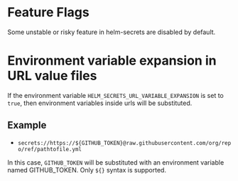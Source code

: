 # Feature Flags

Some unstable or risky feature in helm-secrets are disabled by default.

# Environment variable expansion in URL value files

If the environment variable `HELM_SECRETS_URL_VARIABLE_EXPANSION` is set to `true`, then environment variables inside urls will be substituted.

## Example

- `secrets://https://${GITHUB_TOKEN}@raw.githubusercontent.com/org/repo/ref/pathtofile.yml`

In this case, `GITHUB_TOKEN` will be substituted with an environment variable named GITHUB_TOKEN. Only `${}` syntax is supported.
